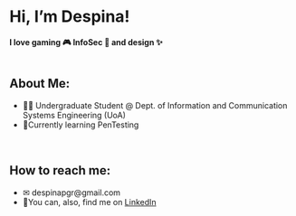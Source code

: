 <h1>Hi, I’m Despina!</h1> <b> I love gaming 🎮 InfoSec 🔐 and design ✨ </b>
<br><br>
<h2>About Me:</h2>
<ul>
  <li>👩‍🎓 Undergraduate Student @ Dept. of Information and Communication Systems Engineering (UoA)</li>
  <li>🌱Currently learning PenTesting </li>
</ul>
<br>
<h2>How to reach me:</h2>
<ul>
  <li>✉ despinapgr@gmail.com </li>
  <li>🤝You can, also, find me on <a href="https://www.linkedin.com/in/despinapapadopoulou/">LinkedIn</a></li>
  
</ul>
